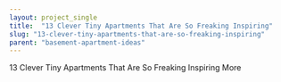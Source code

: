 ```yaml
---
layout: project_single
title:  "13 Clever Tiny Apartments That Are So Freaking Inspiring"
slug: "13-clever-tiny-apartments-that-are-so-freaking-inspiring"
parent: "basement-apartment-ideas"
---
```

13 Clever Tiny Apartments That Are So Freaking Inspiring                                                                                                                                                     More